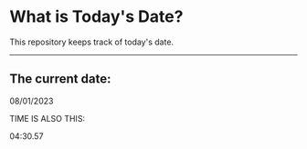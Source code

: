 # What is Today's Date?
This repository keeps track of today's date.
* * *
 
## The current date:  
 08/01/2023 
  
  
 TIME IS ALSO THIS: 
  
 04:30.57 
  
  
